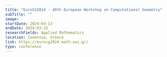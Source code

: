 ```yaml
---
title: "EuroCG2024 - 40th European Workshop on Computational Geometry"
subTitle: ""
image:
startDate: 2024-03-13
endDate: 2024-03-15
researchFields: Applied Mathematics
location: Ioannina, Greece
link: https://eurocg2024.math.uoi.gr/
type: conference
---
```

